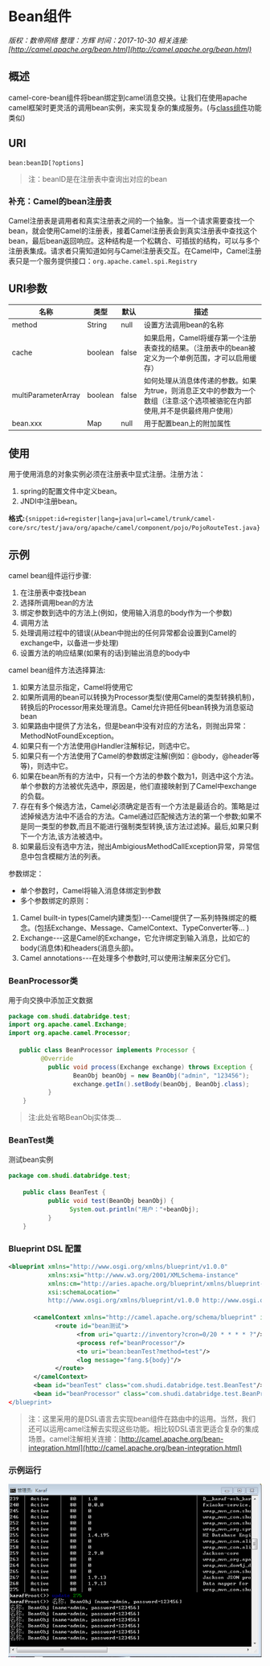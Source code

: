 # Bean组件

*版权：数帝网络*
*整理：方辉*
*时间：2017-10-30*
*相关连接:[http://camel.apache.org/bean.html](http://camel.apache.org/bean.html)*

## 概述
camel-core-bean组件将bean绑定到camel消息交换。让我们在使用apache camel框架时更灵活的调用bean实例，来实现复杂的集成服务。(与[class组件](http://camel.apache.org/class.html)功能类似)

## URI
```
bean:beanID[?options]
```

>注：beanID是在注册表中查询出对应的bean

### 补充：Camel的bean注册表
Camel注册表是调用者和真实注册表之间的一个抽象。当一个请求需要查找一个bean，就会使用Camel的注册表，接着Camel注册表会到真实注册表中查找这个bean，最后bean返回响应。这种结构是一个松耦合、可插拔的结构，可以与多个注册表集成。请求者只需知道如何与Camel注册表交互。在Camel中，Camel注册表只是一个服务提供接口：`org.apache.camel.spi.Registry`

## URI参数

名称|类型|默认|描述
----|-----|----|-----
method|String|null|设置方法调用bean的名称
cache|boolean|false|如果启用，Camel将缓存第一个注册表查找的结果。（注册表中的bean被定义为一个单例范围，才可以启用缓存）
multiParameterArray|boolean|false|如何处理从消息体传递的参数。如果为true，则消息正文中的参数为一个数组（注意:这个选项被骆驼在内部使用,并不是供最终用户使用）
bean.xxx|Map|null|用于配置bean上的附加属性

## 使用
用于使用消息的对象实例必须在注册表中显式注册。注册方法：

1. spring的配置文件中定义bean。
2. JNDI中注册bean。

**格式:**`{snippet:id=register|lang=java|url=camel/trunk/camel-core/src/test/java/org/apache/camel/component/pojo/PojoRouteTest.java}`

## 示例

camel bean组件运行步骤:

1. 在注册表中查找bean
2. 选择所调用bean的方法
3. 绑定参数到选中的方法上(例如，使用输入消息的body作为一个参数)
4. 调用方法
5. 处理调用过程中的错误(从bean中抛出的任何异常都会设置到Camel的exchange中，以备进一步处理)
6. 设置方法的响应结果(如果有的话)到输出消息的body中

camel bean组件方法选择算法:

1. 如果方法显示指定，Camel将使用它
2. 如果所调用的bean可以转换为Processor类型(使用Camel的类型转换机制)，转换后的Processor用来处理消息。Camel允许把任何bean转换为消息驱动bean
3. 如果路由中提供了方法名，但是bean中没有对应的方法名，则抛出异常：MethodNotFoundException。
4. 如果只有一个方法使用@Handler注解标记，则选中它。
5. 如果只有一个方法使用了Camel的参数绑定注解(例如：@body，@header等等)，则选中它。
6. 如果在bean所有的方法中，只有一个方法的参数个数为1，则选中这个方法。单个参数的方法被优先选中，原因是，他们直接映射到了Camel中exchange的负载。
7. 存在有多个候选方法，Camel必须确定是否有一个方法是最适合的。策略是过滤掉候选方法中不适合的方法。Camel通过匹配候选方法的第一个参数;如果不是同一类型的参数,而且不能进行强制类型转换,该方法过滤掉。最后,如果只剩下一个方法,该方法被选中。
8. 如果最后没有选中方法，抛出AmbigiousMethodCallException异常，异常信息中包含模糊方法的列表。

参数绑定：

- 单个参数时，Camel将输入消息体绑定到参数
- 多个参数绑定的原则：
1. Camel built-in types(Camel内建类型)---Camel提供了一系列特殊绑定的概念。(包括Exchange、Message、CamelContext、TypeConverter等... )
2. Exchange---这是Camel的Exchange，它允许绑定到输入消息，比如它的body(消息体)和headers(消息头部)。
3. Camel annotations---在处理多个参数时,可以使用注解来区分它们。

### BeanProcessor类
用于向交换中添加正文数据

```java
package com.shudi.databridge.test;
import org.apache.camel.Exchange;
import org.apache.camel.Processor;

   public class BeanProcessor implements Processor {
	     @Override
	       public void process(Exchange exchange) throws Exception {
		          BeanObj beanObj = new BeanObj("admin", "123456");
		          exchange.getIn().setBody(beanObj, BeanObj.class);
	       }
    }
```

>注:此处省略BeanObj实体类...

### BeanTest类
测试bean实例

```java
package com.shudi.databridge.test;

    public class BeanTest {
	       public void test(BeanObj beanObj) {
                 System.out.println("用户："+beanObj);
	       }
    }
```

### Blueprint DSL 配置

```xml
<blueprint xmlns="http://www.osgi.org/xmlns/blueprint/v1.0.0"
           xmlns:xsi="http://www.w3.org/2001/XMLSchema-instance"
           xmlns:cm="http://aries.apache.org/blueprint/xmlns/blueprint-cm/v1.0.0"
           xsi:schemaLocation="
           http://www.osgi.org/xmlns/blueprint/v1.0.0 http://www.osgi.org/xmlns/blueprint/v1.0.0/blueprint.xsd">

	   <camelContext xmlns="http://camel.apache.org/schema/blueprint" id="测试">	
             <route id="bean测试">
                   <from uri="quartz://inventory?cron=0/20 * * * * ?"/>
                   <process ref="beanProcessor"/> 
                   <to uri="bean:beanTest?method=test"/>
                   <log message="fang.${body}"/>
             </route>           
	   </camelContext>
	   <bean id="beanTest" class="com.shudi.databridge.test.BeanTest"/> 
	   <bean id="beanProcessor" class="com.shudi.databridge.test.BeanProcessor/>		
</blueprint>

```

>注：这里采用的是DSL语言去实现bean组件在路由中的运用。当然，我们还可以运用camel注解去实现这些功能。相比较DSL语言更适合复杂的集成场景。camel注解相关连接：[http://camel.apache.org/bean-integration.html](http://camel.apache.org/bean-integration.html)

### 示例运行
![](./images/QQ图片20171031114724.png)